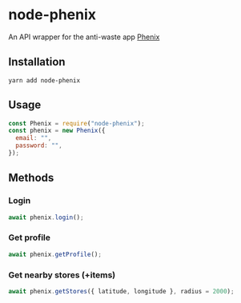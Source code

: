 # node-phenix

An API wrapper for the anti-waste app [Phenix](https://wearephenix.com)

## Installation

```shell
yarn add node-phenix
```

## Usage

```javascript
const Phenix = require("node-phenix");
const phenix = new Phenix({
  email: "",
  password: "",
});
```

## Methods

### Login

```javascript
await phenix.login();
```

### Get profile

```javascript
await phenix.getProfile();
```

### Get nearby stores (+items)

```javascript
await phenix.getStores({ latitude, longitude }, radius = 2000);
```
